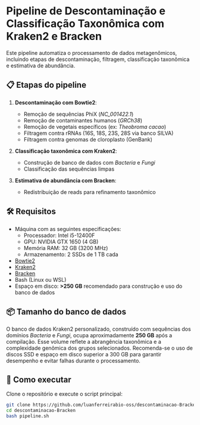 # Pipeline de Descontaminação e Classificação Taxonômica com Kraken2 e Bracken

Este pipeline automatiza o processamento de dados metagenômicos, incluindo etapas de descontaminação, filtragem, classificação taxonômica e estimativa de abundância.

## 📋 Etapas do pipeline

1. **Descontaminação com Bowtie2**:
   - Remoção de sequências PhiX (*NC_001422.1*)
   - Remoção de contaminantes humanos (*GRCh38*)
   - Remoção de vegetais específicos (ex: *Theobroma cacao*)
   - Filtragem contra rRNAs (16S, 18S, 23S, 28S via banco SILVA)
   - Filtragem contra genomas de cloroplasto (GenBank)

2. **Classificação taxonômica com Kraken2**:
   - Construção de banco de dados com *Bacteria* e *Fungi*
   - Classificação das sequências limpas

3. **Estimativa de abundância com Bracken**:
   - Redistribuição de reads para refinamento taxonômico

## 🛠️ Requisitos

- Máquina com as seguintes especificações:
  - Processador: Intel i5-12400F
  - GPU: NVIDIA GTX 1650 (4 GB)
  - Memória RAM: 32 GB (3200 MHz)
  - Armazenamento: 2 SSDs de 1 TB cada
- [Bowtie2](http://bowtie-bio.sourceforge.net/bowtie2/index.shtml)
- [Kraken2](https://ccb.jhu.edu/software/kraken2/)
- [Bracken](https://ccb.jhu.edu/software/bracken/)
- Bash (Linux ou WSL)
- Espaço em disco: **>250 GB** recomendado para construção e uso do banco de dados

## 📦 Tamanho do banco de dados

O banco de dados Kraken2 personalizado, construído com sequências dos domínios *Bacteria* e *Fungi*, ocupa aproximadamente **250 GB** após a compilação. Esse volume reflete a abrangência taxonômica e a complexidade genômica dos grupos selecionados. Recomenda-se o uso de discos SSD e espaço em disco superior a 300 GB para garantir desempenho e evitar falhas durante o processamento.

## 🚀 Como executar

Clone o repositório e execute o script principal:

```bash
git clone https://github.com/luanferreirabio-oss/descontaminacao-Bracken.git
cd descontaminacao-Bracken
bash pipeline.sh

